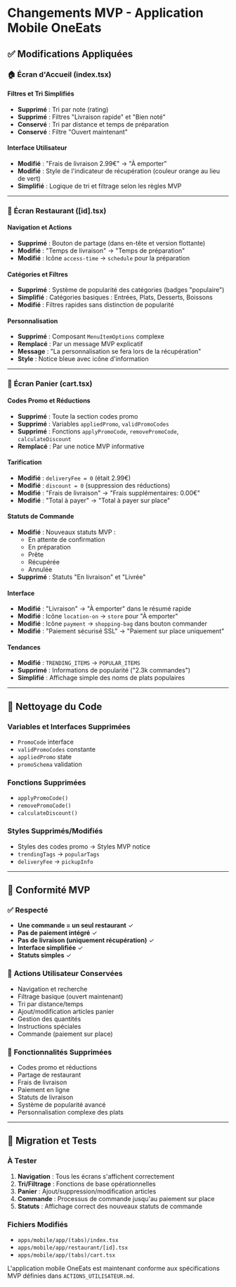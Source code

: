 # Changements MVP - Application Mobile OneEats

## ✅ Modifications Appliquées

### 🏠 **Écran d'Accueil (index.tsx)**

#### Filtres et Tri Simplifiés
- **Supprimé** : Tri par note (rating)
- **Supprimé** : Filtres "Livraison rapide" et "Bien noté"
- **Conservé** : Tri par distance et temps de préparation
- **Conservé** : Filtre "Ouvert maintenant"

#### Interface Utilisateur
- **Modifié** : "Frais de livraison 2.99€" → "À emporter"
- **Modifié** : Style de l'indicateur de récupération (couleur orange au lieu de vert)
- **Simplifié** : Logique de tri et filtrage selon les règles MVP

---

### 🏪 **Écran Restaurant ([id].tsx)**

#### Navigation et Actions
- **Supprimé** : Bouton de partage (dans en-tête et version flottante)
- **Modifié** : "Temps de livraison" → "Temps de préparation"
- **Modifié** : Icône `access-time` → `schedule` pour la préparation

#### Catégories et Filtres
- **Supprimé** : Système de popularité des catégories (badges "populaire")
- **Simplifié** : Catégories basiques : Entrées, Plats, Desserts, Boissons
- **Modifié** : Filtres rapides sans distinction de popularité

#### Personnalisation
- **Supprimé** : Composant `MenuItemOptions` complexe
- **Remplacé** : Par un message MVP explicatif
- **Message** : "La personnalisation se fera lors de la récupération"
- **Style** : Notice bleue avec icône d'information

---

### 🛒 **Écran Panier (cart.tsx)**

#### Codes Promo et Réductions
- **Supprimé** : Toute la section codes promo
- **Supprimé** : Variables `appliedPromo`, `validPromoCodes`
- **Supprimé** : Fonctions `applyPromoCode`, `removePromoCode`, `calculateDiscount`
- **Remplacé** : Par une notice MVP informative

#### Tarification
- **Modifié** : `deliveryFee = 0` (était 2.99€)
- **Modifié** : `discount = 0` (suppression des réductions)
- **Modifié** : "Frais de livraison" → "Frais supplémentaires: 0.00€"
- **Modifié** : "Total à payer" → "Total à payer sur place"

#### Statuts de Commande
- **Modifié** : Nouveaux statuts MVP :
  - En attente de confirmation
  - En préparation  
  - Prête
  - Récupérée
  - Annulée
- **Supprimé** : Statuts "En livraison" et "Livrée"

#### Interface
- **Modifié** : "Livraison" → "À emporter" dans le résumé rapide
- **Modifié** : Icône `location-on` → `store` pour "À emporter"
- **Modifié** : Icône `payment` → `shopping-bag` dans bouton commander
- **Modifié** : "Paiement sécurisé SSL" → "Paiement sur place uniquement"

#### Tendances
- **Modifié** : `TRENDING_ITEMS` → `POPULAR_ITEMS`
- **Supprimé** : Informations de popularité ("2.3k commandes")
- **Simplifié** : Affichage simple des noms de plats populaires

---

## 🧹 **Nettoyage du Code**

### Variables et Interfaces Supprimées
- `PromoCode` interface
- `validPromoCodes` constante
- `appliedPromo` state
- `promoSchema` validation

### Fonctions Supprimées
- `applyPromoCode()`
- `removePromoCode()`
- `calculateDiscount()`

### Styles Supprimés/Modifiés
- Styles des codes promo → Styles MVP notice
- `trendingTags` → `popularTags`
- `deliveryFee` → `pickupInfo`

---

## 🎯 **Conformité MVP**

### ✅ Respecté
- **Une commande = un seul restaurant** ✓
- **Pas de paiement intégré** ✓
- **Pas de livraison (uniquement récupération)** ✓
- **Interface simplifiée** ✓
- **Statuts simples** ✓

### 📝 **Actions Utilisateur Conservées**
- Navigation et recherche
- Filtrage basique (ouvert maintenant)
- Tri par distance/temps
- Ajout/modification articles panier
- Gestion des quantités
- Instructions spéciales
- Commande (paiement sur place)

### 🚫 **Fonctionnalités Supprimées**
- Codes promo et réductions
- Partage de restaurant
- Frais de livraison
- Paiement en ligne
- Statuts de livraison
- Système de popularité avancé
- Personnalisation complexe des plats

---

## 🔄 **Migration et Tests**

### À Tester
1. **Navigation** : Tous les écrans s'affichent correctement
2. **Tri/Filtrage** : Fonctions de base opérationnelles  
3. **Panier** : Ajout/suppression/modification articles
4. **Commande** : Processus de commande jusqu'au paiement sur place
5. **Statuts** : Affichage correct des nouveaux statuts de commande

### Fichiers Modifiés
- `apps/mobile/app/(tabs)/index.tsx`
- `apps/mobile/app/restaurant/[id].tsx` 
- `apps/mobile/app/(tabs)/cart.tsx`

L'application mobile OneEats est maintenant conforme aux spécifications MVP définies dans `ACTIONS_UTILISATEUR.md`.
